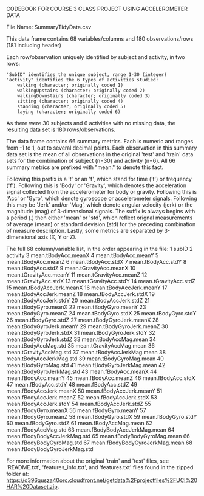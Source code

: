CODEBOOK FOR COURSE 3 CLASS PROJECT USING ACCELEROMETER DATA

File Name:  SummaryTidyData.csv

This data frame contains 68 variables/columns and 180 observations/rows (181 including header)

Each row/observation uniquely identified by subject and activity, in two rows:

	"SubID" identifies the unique subject, range 1-30 (integer)
	"activity" identifies the 6 types of activities studied:
		walking (character; originally coded 1)
		walkingUpstairs (character; originally coded 2)
		walkingDownstairs (character; originally coded 3)
		sitting (character; originally coded 4)
		standing (character; originally coded 5)
		laying (character; originally coded 6)

As there were 30 subjects and 6 activities with no missing data, the resulting data set is 180 rows/observations.

The data frame contains 66 summary metrics. Each is numeric and ranges from -1 to 1, out to several decimal points. Each observation in this summary data set is the mean of all observations in the original 'test' and 'train' data sets for the combination of subject (n=30) and activity (n=6). All 66 summary metrics are prefixed with "mean." to denote this fact.

Following this prefix is a 't' or an 'f', which stand for time ('t') or frequency ('f'). Following this is 'Body' or 'Gravity', which denotes the acceleration signal collected from the accelerometer for body or gravity. Following this is 'Acc' or 'Gyro', which denote gyroscope or accelerometer signals. Following this may be 'Jerk' and/or 'Mag', which denote angular velocity (jerk) or the magnitude (mag) of 3-dimensional signals. The suffix is always begins with a period (.) then either 'mean' or 'std', which reflect orignal measurements of average (mean) or standard devision (std) for the preceding combination of measure description. Lastly, some metrics are separated by 3-dimensional axis (X, Y or Z). 

The full 68 column/variable list, in the order appearing in the file:
	1	subID
	2	activity
	3	mean.tBodyAcc.meanX
	4	mean.tBodyAcc.meanY
	5	mean.tBodyAcc.meanZ
	6	mean.tBodyAcc.stdX
	7	mean.tBodyAcc.stdY
	8	mean.tBodyAcc.stdZ
	9	mean.tGravityAcc.meanX
	10	mean.tGravityAcc.meanY
	11	mean.tGravityAcc.meanZ
	12	mean.tGravityAcc.stdX
	13	mean.tGravityAcc.stdY
	14	mean.tGravityAcc.stdZ
	15	mean.tBodyAccJerk.meanX
	16	mean.tBodyAccJerk.meanY
	17	mean.tBodyAccJerk.meanZ
	18	mean.tBodyAccJerk.stdX
	19	mean.tBodyAccJerk.stdY
	20	mean.tBodyAccJerk.stdZ
	21	mean.tBodyGyro.meanX
	22	mean.tBodyGyro.meanY
	23	mean.tBodyGyro.meanZ
	24	mean.tBodyGyro.stdX
	25	mean.tBodyGyro.stdY
	26	mean.tBodyGyro.stdZ
	27	mean.tBodyGyroJerk.meanX
	28	mean.tBodyGyroJerk.meanY
	29	mean.tBodyGyroJerk.meanZ
	30	mean.tBodyGyroJerk.stdX
	31	mean.tBodyGyroJerk.stdY
	32	mean.tBodyGyroJerk.stdZ
	33	mean.tBodyAccMag.mean
	34	mean.tBodyAccMag.std
	35	mean.tGravityAccMag.mean
	36	mean.tGravityAccMag.std
	37	mean.tBodyAccJerkMag.mean
	38	mean.tBodyAccJerkMag.std
	39	mean.tBodyGyroMag.mean
	40	mean.tBodyGyroMag.std
	41	mean.tBodyGyroJerkMag.mean
	42	mean.tBodyGyroJerkMag.std
	43	mean.fBodyAcc.meanX
	44	mean.fBodyAcc.meanY
	45	mean.fBodyAcc.meanZ
	46	mean.fBodyAcc.stdX
	47	mean.fBodyAcc.stdY
	48	mean.fBodyAcc.stdZ
	49	mean.fBodyAccJerk.meanX
	50	mean.fBodyAccJerk.meanY
	51	mean.fBodyAccJerk.meanZ
	52	mean.fBodyAccJerk.stdX
	53	mean.fBodyAccJerk.stdY
	54	mean.fBodyAccJerk.stdZ
	55	mean.fBodyGyro.meanX
	56	mean.fBodyGyro.meanY
	57	mean.fBodyGyro.meanZ
	58	mean.fBodyGyro.stdX
	59	mean.fBodyGyro.stdY
	60	mean.fBodyGyro.stdZ
	61	mean.fBodyAccMag.mean
	62	mean.fBodyAccMag.std
	63	mean.fBodyBodyAccJerkMag.mean
	64	mean.fBodyBodyAccJerkMag.std
	65	mean.fBodyBodyGyroMag.mean
	66	mean.fBodyBodyGyroMag.std
	67	mean.fBodyBodyGyroJerkMag.mean
	68	mean.fBodyBodyGyroJerkMag.std

For more information about the original 'train' and 'test' files, see 'README.txt', 'features_info.txt', and 'features.txt' files found in the zipped folder at: https://d396qusza40orc.cloudfront.net/getdata%2Fprojectfiles%2FUCI%20HAR%20Dataset.zip.
